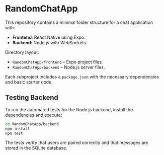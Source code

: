 # RandomChatApp

This repository contains a minimal folder structure for a chat application with:

- **Frontend**: React Native using Expo.
- **Backend**: Node.js with WebSockets.

Directory layout:

- `RandomChatApp/frontend` – Expo project files.
- `RandomChatApp/backend` – Node.js server files.

Each subproject includes a `package.json` with the necessary dependencies and basic starter code.

## Testing Backend

To run the automated tests for the Node.js backend, install the dependencies and execute:

```bash
cd RandomChatApp/backend
npm install
npm test
```

The tests verify that users are paired correctly and that messages are stored in the SQLite database.

